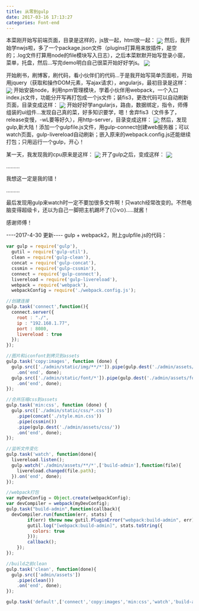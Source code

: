 ```yaml
---
title: 从零到gulp
date: 2017-03-16 17:13:27
categories: Font-end
---
```


本菜刚开始写前端页面，目录是这样的，js放一起，html放一起：
<img src="../../../../assets/img/3-16-1.png"   align=center />
然后，我开始学nwjs啦，多了一个package.json文件（plugins打算用来放插件，是空的；.log文件打算用node的file模块写入日志），之后本菜默默开始写登录小窗，菜单，托盘，然后...写完demo明白自己很菜开始好好学js。
<img src="../../../../assets/img/3-16-2.png"   align=center />

<!--more-->

开始刷书，刷博客，刷代码，看小伙伴们的代码...于是我开始写简单页面啦，开始用jquery（获取和操作DOM元素，写ajax请求），angularjs，最初目录是这样：
<img src="../../../../assets/img/3-16-3.png"   align=center />
开始安装node，利用npm管理模块，学着小伙伴用webpack，一个入口index.js文件，功能分开写再打包成一个js文件；装fis3，更改代码可以自动刷新页面，目录变成这样：
<img src="../../../../assets/img/3-16-4.png"   align=center />
开始好好学angularjs，路由，数据绑定，指令，师傅组装的ui组件...发现自己真的菜，好多知识要学，嗯！舍弃fis3（文件多了，release变慢，-wL要等好久），用http-server，目录变成这样：
<img src="../../../../assets/img/3-16-5.png"   align=center />
然后，发现gulp,新大陆！添加一个gulpfile.js文件，用gulp-connect创建web服务器；可以watch页面，gulp-livereload自动刷新；嵌入原来的webpack.config.js还能继续打包；只用运行一个gulp，开心！

某一天，我发现我的cpu原来是这样：
<img src="../../../../assets/img/3-16-6.png"   align=center />
开了gulp之后，变成这样：
<img src="../../../../assets/img/3-16-7.png"   align=center />

.........


我想这一定是我的错！

.........



最后发现用gulp来watch时一定不要加很多文件啊！只watch经常改变的。不然电脑变得超级卡，还以为自己一脚把主机踢坏了(⊙v⊙).....就酱！

感谢师傅！

----2017-4-30 更新---- 
gulp + webpack2，附上gulpfile.js的代码：
``` javascript
var gulp = require('gulp'),
  gutil = require('gulp-util'),
  clean = require('gulp-clean'),
  concat = require('gulp-concat'),
  cssmin = require('gulp-cssmin'),
  connect = require('gulp-connect'),
  livereload = require('gulp-livereload'),
  webpack = require('webpack'),
  webpackConfig = require('./webpack.config.js');

//创建连接
gulp.task('connect',function(){
  connect.server({
    root : "./",
    ip : "192.168.1.77",
    port : 8080,
    livereload : true
  });
});

//图片和iconfont到拷贝到assets
gulp.task('copy:images', function (done) {
  gulp.src(['./admin/static/img/**/*']).pipe(gulp.dest('./admin/assets/img'))
    .on('end', done);
  gulp.src(['./admin/static/font/*']).pipe(gulp.dest('./admin/assets/font'))
    .on('end', done);
});

//合并压缩css到assets
gulp.task('min:css', function (done) {
  gulp.src(['./admin/static/css/*.css'])
    .pipe(concat('./style.min.css'))
    .pipe(cssmin())
    .pipe(gulp.dest('./admin/assets/css/'))
    .on('end', done);
});

//监听文件变化
gulp.task('watch', function(done){
  livereload.listen();
  gulp.watch('./admin/assets/**/*',['build-admin'],function(file){
    livereload.changed(file.path);
  }).on('end', done);
});

//webpack打包
var myDevConfig = Object.create(webpackConfig);
var devCompiler = webpack(myDevConfig);
gulp.task("build-admin",function(callback){
  devCompiler.run(function(err, stats) {
        if(err) throw new gutil.PluginError("webpack:build-admin", err);
        gutil.log("[webpack:build-admin]", stats.toString({
          colors: true
        }));
        callback();
    });
});

//build之前clean
gulp.task('clean', function(done){
  gulp.src(['admin/assets'])
    .pipe(clean())
    .on('end', done);
});

gulp.task('default',['connect','copy:images','min:css','watch','build-admin']);
``` 